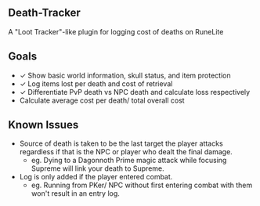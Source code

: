 ## Death-Tracker
A "Loot Tracker"-like plugin for logging cost of deaths on RuneLite

## Goals
- ✓ Show basic world information, skull status, and item protection
- ✓ Log items lost per death and cost of retrieval
- ✓ Differentiate PvP death vs NPC death and calculate loss respectively
- Calculate average cost per death/ total overall cost

## Known Issues
- Source of death is taken to be the last target the player attacks
  regardless if that is the NPC or player who dealt the final damage.
  - eg. Dying to a Dagonnoth Prime magic attack while focusing Supreme will link your death to Supreme.
- Log is only added if the player entered combat.
  - eg. Running from PKer/ NPC without first entering combat with them won't result in an entry log.
